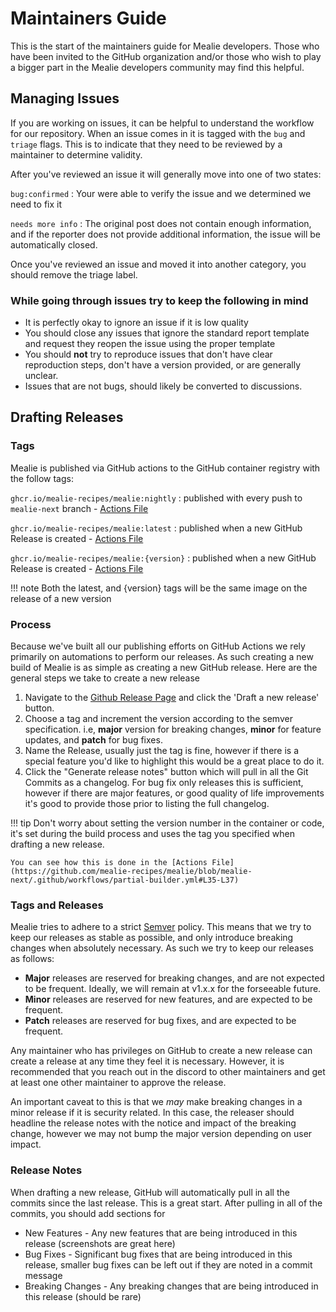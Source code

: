 # Maintainers Guide

This is the start of the maintainers guide for Mealie developers. Those who have been invited to the GitHub organization and/or those who wish to play a bigger part in the Mealie developers community may find this helpful.

## Managing Issues

If you are working on issues, it can be helpful to understand the workflow for our repository. When an issue comes in it is tagged with the `bug` and `triage` flags. This is to indicate that they need to be reviewed by a maintainer to determine validity.

After you've reviewed an issue it will generally move into one of two states:

`bug:confirmed`
:   Your were able to verify the issue and we determined we need to fix it


`needs more info`
:   The original post does not contain enough information, and if the reporter does not provide additional information, the issue will be automatically closed.

Once you've reviewed an issue and moved it into another category, you should remove the triage label.

### While going through issues try to keep the following in mind

- It is perfectly okay to ignore an issue if it is low quality
- You should close any issues that ignore the standard report template and request they reopen the issue using the proper template
- You should **not** try to reproduce issues that don't have clear reproduction steps, don't have a version provided, or are generally unclear.
- Issues that are not bugs, should likely be converted to discussions.

## Drafting Releases

### Tags

Mealie is published via GitHub actions to the GitHub container registry with the follow tags:

`ghcr.io/mealie-recipes/mealie:nightly`
: published with every push to `mealie-next` branch - [Actions File](https://github.com/mealie-recipes/mealie/blob/mealie-next/.github/workflows/nightly.yml)

`ghcr.io/mealie-recipes/mealie:latest`
: published when a new GitHub Release is created - [Actions File](https://github.com/mealie-recipes/mealie/blob/mealie-next/.github/workflows/release.yml)

`ghcr.io/mealie-recipes/mealie:{version}`
: published when a new GitHub Release is created - [Actions File](https://github.com/mealie-recipes/mealie/blob/mealie-next/.github/workflows/release.yml)

!!! note
    Both the latest, and {version} tags will be the same image on the release of a new version

### Process

Because we've built all our publishing efforts on GitHub Actions we rely primarily on automations to perform our releases. As such creating a new build of Mealie is as simple as creating a new GitHub release. Here are the general steps we take to create a new release

1. Navigate to the [Github Release Page](https://github.com/mealie-recipes/mealie/releases) and click the 'Draft a new release' button.
2. Choose a tag and increment the version according to the semver specification. i.e, **major** version for breaking changes, **minor** for feature updates, and **patch** for bug fixes.
3. Name the Release, usually just the tag is fine, however if there is a special feature you'd like to highlight this would be a great place to do it.
4. Click the "Generate release notes" button which will pull in all the Git Commits as a changelog. For bug fix only releases this is sufficient, however if there are major features, or good quality of life improvements it's good to provide those prior to listing the full changelog.

!!! tip
    Don't worry about setting the version number in the container or code, it's set during the build process and uses the tag you specified when drafting a new release.

    You can see how this is done in the [Actions File](https://github.com/mealie-recipes/mealie/blob/mealie-next/.github/workflows/partial-builder.yml#L35-L37)

### Tags and Releases

Mealie tries to adhere to a strict [Semver](https://semver.org/) policy. This means that we try to keep our releases as stable as possible, and only introduce breaking changes when absolutely necessary. As such we try to keep our releases as follows:

- **Major** releases are reserved for breaking changes, and are not expected to be frequent. Ideally, we will remain at v1.x.x for the forseeable future.
- **Minor** releases are reserved for new features, and are expected to be frequent.
- **Patch** releases are reserved for bug fixes, and are expected to be frequent.

Any maintainer who has privileges on GitHub to create a new release can create a release at any time they feel it is necessary. However, it is recommended that you reach out in the discord to other maintainers and get at least one other maintainer to approve the release.

An important caveat to this is that we _may_ make breaking changes in a minor release if it is security related. In this case, the releaser should headline the release notes with the notice and impact of the breaking change, however we may not bump the major version depending on user impact.

### Release Notes

When drafting a new release, GitHub will automatically pull in all the commits since the last release. This is a great start. After pulling in all of the commits, you should add sections for

- New Features - Any new features that are being introduced in this release (screenshots are great here)
- Bug Fixes - Significant bug fixes that are being introduced in this release, smaller bug fixes can be left out if they are noted in a commit message
- Breaking Changes - Any breaking changes that are being introduced in this release (should be rare)
